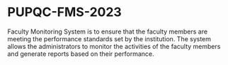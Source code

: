 # PUPQC-FMS-2023
Faculty Monitoring System is to ensure that the faculty members are meeting the performance standards set by the institution. The system allows the administrators to monitor the activities of the faculty members and generate reports based on their performance.
